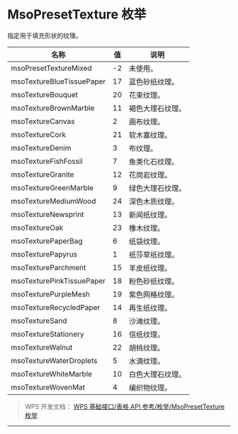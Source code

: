 # MsoPresetTexture 枚举

指定用于填充形状的纹理。

| 名称                      | 值  | 说明             |
|---------------------------|-----|------------------|
| msoPresetTextureMixed     | -2  | 未使用。         |
| msoTextureBlueTissuePaper | 17  | 蓝色砂纸纹理。   |
| msoTextureBouquet         | 20  | 花束纹理。       |
| msoTextureBrownMarble     | 11  | 褐色大理石纹理。 |
| msoTextureCanvas          | 2   | 画布纹理。       |
| msoTextureCork            | 21  | 软木塞纹理。     |
| msoTextureDenim           | 3   | 布纹理。         |
| msoTextureFishFossil      | 7   | 鱼类化石纹理。   |
| msoTextureGranite         | 12  | 花岗岩纹理。     |
| msoTextureGreenMarble     | 9   | 绿色大理石纹理。 |
| msoTextureMediumWood      | 24  | 深色木质纹理。   |
| msoTextureNewsprint       | 13  | 新闻纸纹理。     |
| msoTextureOak             | 23  | 橡木纹理。       |
| msoTexturePaperBag        | 6   | 纸袋纹理。       |
| msoTexturePapyrus         | 1   | 纸莎草纸纹理。   |
| msoTextureParchment       | 15  | 羊皮纸纹理。     |
| msoTexturePinkTissuePaper | 18  | 粉色砂纸纹理。   |
| msoTexturePurpleMesh      | 19  | 紫色网格纹理。   |
| msoTextureRecycledPaper   | 14  | 再生纸纹理。     |
| msoTextureSand            | 8   | 沙滩纹理。       |
| msoTextureStationery      | 16  | 信纸纹理。       |
| msoTextureWalnut          | 22  | 胡桃纹理。       |
| msoTextureWaterDroplets   | 5   | 水滴纹理。       |
| msoTextureWhiteMarble     | 10  | 白色大理石纹理。 |
| msoTextureWovenMat        | 4   | 编织物纹理。     |

> WPS 开发文档： [WPS 基础接口/表格 API 参考/枚举/MsoPresetTexture 枚举](https://qn.cache.wpscdn.cn/encs/doc/office_v19/topics/WPS%20%E5%9F%BA%E7%A1%80%E6%8E%A5%E5%8F%A3/%E8%A1%A8%E6%A0%BC%20API%20%E5%8F%82%E8%80%83/%E6%9E%9A%E4%B8%BE/MsoPresetTexture%20%E6%9E%9A%E4%B8%BE.html)

------------------------------------------------------------------------
